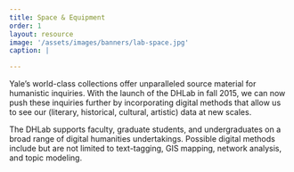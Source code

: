 ```yaml
---
title: Space & Equipment
order: 1
layout: resource
image: '/assets/images/banners/lab-space.jpg'
caption: |

---
```


Yale’s world-class collections offer unparalleled source material for humanistic inquiries. With the launch of the DHLab in fall 2015, we can now push these inquiries further by incorporating digital methods that allow us to see our (literary, historical, cultural, artistic) data at new scales.

The DHLab supports faculty, graduate students, and undergraduates on a broad range of digital humanities undertakings. Possible digital methods include but are not limited to text-tagging, GIS mapping, network analysis, and topic modeling.